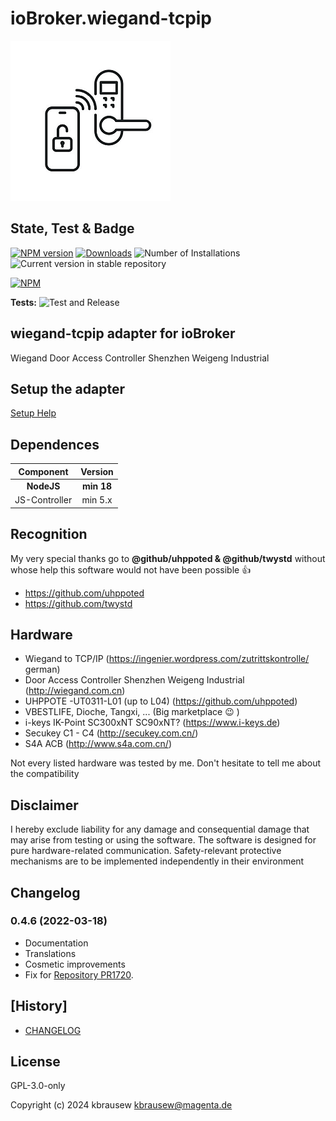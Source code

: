 # ioBroker.wiegand-tcpip
![Logo](admin/wiegand-tcpip.png)

## State, Test & Badge
[![NPM version](https://img.shields.io/npm/v/iobroker.wiegand-tcpip.svg)](https://www.npmjs.com/package/iobroker.wiegand-tcpip)
[![Downloads](https://img.shields.io/npm/dm/iobroker.wiegand-tcpip.svg)](https://www.npmjs.com/package/iobroker.wiegand-tcpip)
![Number of Installations](https://iobroker.live/badges/wiegand-tcpip-installed.svg)
![Current version in stable repository](https://iobroker.live/badges/wiegand-tcpip-stable.svg)
<!-- [![Dependency Status](https://img.shields.io/david/kbrausew/iobroker.wiegand-tcpip.svg)](https://david-dm.org/kbrausew/iobroker.wiegand-tcpip) -->

[![NPM](https://nodei.co/npm/iobroker.wiegand-tcpip.png?downloads=true)](https://nodei.co/npm/iobroker.wiegand-tcpip/)

**Tests:** ![Test and Release](https://github.com/kbrausew/ioBroker.wiegand-tcpip/workflows/Test%20and%20Release/badge.svg)

## **wiegand-tcpip** adapter for ioBroker
Wiegand Door Access Controller Shenzhen Weigeng Industrial

## Setup the adapter
[Setup Help](docs/setup.md)

## **Dependences**
| Component | Version |
| :---: | :---: |
| **NodeJS** | **min 18** |
| JS-Controller | min 5.x |

## **Recognition**
My very special thanks go to **@github/uhppoted & @github/twystd** without whose help this software would not have been possible :+1:
* https://github.com/uhppoted
* https://github.com/twystd

## **Hardware**
* Wiegand to TCP/IP (https://ingenier.wordpress.com/zutrittskontrolle/  german)
* Door Access Controller Shenzhen Weigeng Industrial (http://wiegand.com.cn)
* UHPPOTE -UT0311-L01 (up to L04) (https://github.com/uhppoted)
* VBESTLIFE, Dioche, Tangxi, ... (Big marketplace :wink: )
* i-keys IK-Point SC300xNT SC90xNT? (https://www.i-keys.de)
* Secukey C1 - C4 (http://secukey.com.cn/)
* S4A ACB (http://www.s4a.com.cn/)

Not every listed hardware was tested by me. Don't hesitate to tell me about the compatibility

## **Disclaimer**
I hereby exclude liability for any damage and consequential damage that may arise from testing or using the software.
The software is designed for pure hardware-related communication.
Safety-relevant protective mechanisms are to be implemented independently in their environment

## Changelog
### 0.4.6 (2022-03-18)
* Documentation
* Translations
* Cosmetic improvements
* Fix for [Repository PR1720](https://github.com/ioBroker/ioBroker.repositories/pull/1720).

## [History]
* [CHANGELOG](CHANGELOG.md)

## License
GPL-3.0-only

Copyright (c) 2024 kbrausew <kbrausew@magenta.de>
